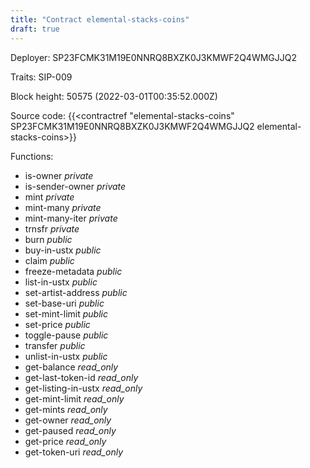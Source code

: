```yaml
---
title: "Contract elemental-stacks-coins"
draft: true
---
```

Deployer: SP23FCMK31M19E0NNRQ8BXZK0J3KMWF2Q4WMGJJQ2

Traits:
SIP-009 



Block height: 50575 (2022-03-01T00:35:52.000Z)

Source code: {{<contractref "elemental-stacks-coins" SP23FCMK31M19E0NNRQ8BXZK0J3KMWF2Q4WMGJJQ2 elemental-stacks-coins>}}

Functions:

* is-owner _private_
* is-sender-owner _private_
* mint _private_
* mint-many _private_
* mint-many-iter _private_
* trnsfr _private_
* burn _public_
* buy-in-ustx _public_
* claim _public_
* freeze-metadata _public_
* list-in-ustx _public_
* set-artist-address _public_
* set-base-uri _public_
* set-mint-limit _public_
* set-price _public_
* toggle-pause _public_
* transfer _public_
* unlist-in-ustx _public_
* get-balance _read_only_
* get-last-token-id _read_only_
* get-listing-in-ustx _read_only_
* get-mint-limit _read_only_
* get-mints _read_only_
* get-owner _read_only_
* get-paused _read_only_
* get-price _read_only_
* get-token-uri _read_only_
